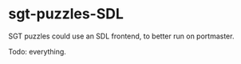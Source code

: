 # sgt-puzzles-SDL
SGT puzzles could use an SDL frontend, to better run on portmaster.

Todo: everything.
